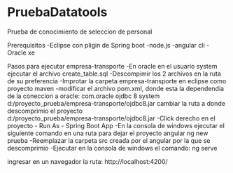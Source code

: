 # PruebaDatatools
Prueba de conocimiento de seleccion de personal


Prerequisitos
-Eclipse con pligin de Spring boot
-node.js
-angular cli
-Oracle xe


Pasos para ejecutar empresa-transporte
-En oracle en el usuario system ejecutar el archivo create_table.sql
-Descompimir los 2 archivos en la ruta de su preferencia
-Improtar la carpeta empresa-transporte en eclipse como proyecto maven
-modificar el archivo pom.xml, donde esta la dependendia de la coneccion a oracle:
   <dependency>
		<groupId>com.oracle</groupId>
		<artifactId>ojdbc</artifactId>
		<version>8</version>
		<scope>system</scope>
		<systemPath>d:/proyecto_prueba/empresa-transporte/ojdbc8.jar</systemPath>
	</dependency>
	cambiar la ruta a donde descomprimio el proyecto		
	<systemPath>d:/proyecto_prueba/empresa-transporte/ojdbc8.jar</systemPath>
-Click derecho en el proyecto - Run As - Spring Boot App
-En la consola de windows ejecutar el siguiente comando en una ruta para dejar el proyecto angular
	ng new prueba
-Reemplazar la carpeta src creada por el angular por la que se descomprimio
-Ejecutar en la consola de windows el comando:
ng serve

ingresar en un navegador la ruta:
http://localhost:4200/
